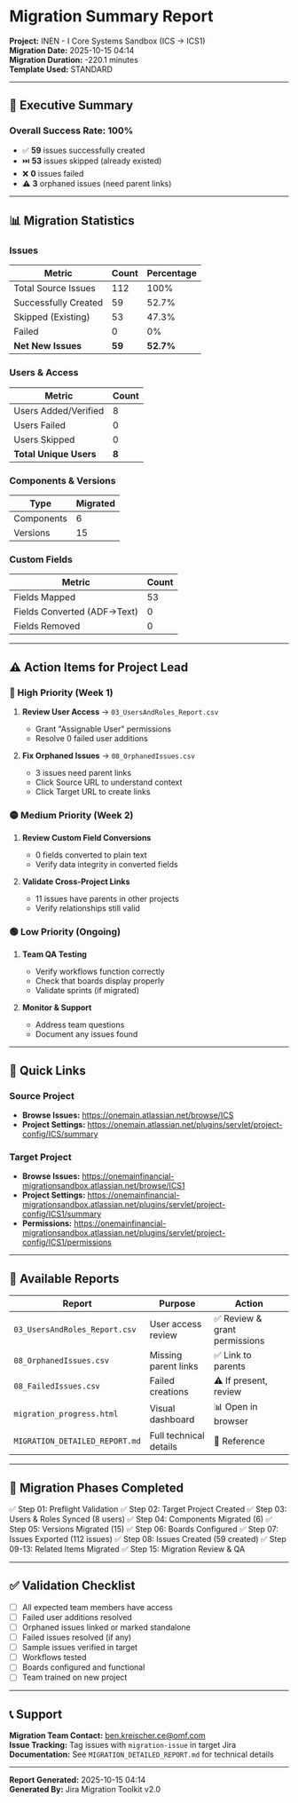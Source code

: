 # Migration Summary Report

**Project:** INEN - I Core Systems Sandbox (ICS → ICS1)  
**Migration Date:** 2025-10-15 04:14  
**Migration Duration:** -220.1 minutes  
**Template Used:** STANDARD

---

## 🎯 Executive Summary

### Overall Success Rate: **100%**

- ✅ **59** issues successfully created
- ⏭️ **53** issues skipped (already existed)
- ❌ **0** issues failed
- ⚠️ **3** orphaned issues (need parent links)

---

## 📊 Migration Statistics

### Issues
| Metric | Count | Percentage |
|--------|-------|------------|
| Total Source Issues | 112 | 100% |
| Successfully Created | 59 | 52.7% |
| Skipped (Existing) | 53 | 47.3% |
| Failed | 0 | 0% |
| **Net New Issues** | **59** | **52.7%** |

### Users & Access
| Metric | Count |
|--------|-------|
| Users Added/Verified | 8 |
| Users Failed | 0 |
| Users Skipped | 0 |
| **Total Unique Users** | **8** |

### Components & Versions
| Type | Migrated |
|------|----------|
| Components | 6 |
| Versions | 15 |

### Custom Fields
| Metric | Count |
|--------|-------|
| Fields Mapped | 53 |
| Fields Converted (ADF→Text) | 0 |
| Fields Removed | 0 |

---

## ⚠️ Action Items for Project Lead

### 🔴 High Priority (Week 1)
1. **Review User Access** → `03_UsersAndRoles_Report.csv`
   - Grant "Assignable User" permissions
   - Resolve 0 failed user additions

2. **Fix Orphaned Issues** → `08_OrphanedIssues.csv`
   - 3 issues need parent links
   - Click Source URL to understand context
   - Click Target URL to create links



### 🟡 Medium Priority (Week 2)
1. **Review Custom Field Conversions**
   - 0 fields converted to plain text
   - Verify data integrity in converted fields

2. **Validate Cross-Project Links**
   - 11 issues have parents in other projects
   - Verify relationships still valid

### 🟢 Low Priority (Ongoing)
1. **Team QA Testing**
   - Verify workflows function correctly
   - Check that boards display properly
   - Validate sprints (if migrated)

2. **Monitor & Support**
   - Address team questions
   - Document any issues found

---

## 🔗 Quick Links

### Source Project
- **Browse Issues:** https://onemain.atlassian.net/browse/ICS
- **Project Settings:** https://onemain.atlassian.net/plugins/servlet/project-config/ICS/summary

### Target Project
- **Browse Issues:** https://onemainfinancial-migrationsandbox.atlassian.net/browse/ICS1
- **Project Settings:** https://onemainfinancial-migrationsandbox.atlassian.net/plugins/servlet/project-config/ICS1/summary
- **Permissions:** https://onemainfinancial-migrationsandbox.atlassian.net/plugins/servlet/project-config/ICS1/permissions

---

## 📁 Available Reports

| Report | Purpose | Action |
|--------|---------|--------|
| `03_UsersAndRoles_Report.csv` | User access review | ✅ Review & grant permissions |
| `08_OrphanedIssues.csv` | Missing parent links | ✅ Link to parents |
| `08_FailedIssues.csv` | Failed creations | ⚠️ If present, review |
| `migration_progress.html` | Visual dashboard | 📊 Open in browser |
| `MIGRATION_DETAILED_REPORT.md` | Full technical details | 📖 Reference |

---

## 🎯 Migration Phases Completed

✅ Step 01: Preflight Validation
✅ Step 02: Target Project Created
✅ Step 03: Users & Roles Synced (8 users)
✅ Step 04: Components Migrated (6)
✅ Step 05: Versions Migrated (15)
✅ Step 06: Boards Configured
✅ Step 07: Issues Exported (112 issues)
✅ Step 08: Issues Created (59 created)
✅ Step 09-13: Related Items Migrated
✅ Step 15: Migration Review & QA

---

## ✅ Validation Checklist

- [ ] All expected team members have access
- [ ] Failed user additions resolved
- [ ] Orphaned issues linked or marked standalone
- [ ] Failed issues resolved (if any)
- [ ] Sample issues verified in target
- [ ] Workflows tested
- [ ] Boards configured and functional
- [ ] Team trained on new project

---

## 📞 Support

**Migration Team Contact:** ben.kreischer.ce@omf.com  
**Issue Tracking:** Tag issues with `migration-issue` in target Jira  
**Documentation:** See `MIGRATION_DETAILED_REPORT.md` for technical details

---

**Report Generated:** 2025-10-15 04:14  
**Generated By:** Jira Migration Toolkit v2.0


